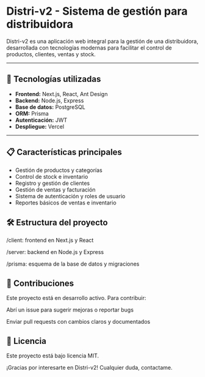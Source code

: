 # Distri-v2 - Sistema de gestión para distribuidora


Distri-v2 es una aplicación web integral para la gestión de una distribuidora, desarrollada con tecnologías modernas para facilitar el control de productos, clientes, ventas y stock.


---


## 🚀 Tecnologías utilizadas


- **Frontend:** Next.js, React, Ant Design
- **Backend:** Node.js, Express
- **Base de datos:** PostgreSQL
- **ORM:** Prisma
- **Autenticación:** JWT
- **Despliegue:** Vercel

---


## 📋 Características principales

- Gestión de productos y categorías
- Control de stock e inventario
- Registro y gestión de clientes
- Gestión de ventas y facturación
- Sistema de autenticación y roles de usuario
- Reportes básicos de ventas e inventario


## 🛠 Estructura del proyecto
/client: frontend en Next.js y React

/server: backend en Node.js y Express

/prisma: esquema de la base de datos y migraciones

## 🤝 Contribuciones 
Este proyecto está en desarrollo activo. Para contribuir:

Abrí un issue para sugerir mejoras o reportar bugs

Enviar pull requests con cambios claros y documentados

## 📄 Licencia 
Este proyecto está bajo licencia MIT.

¡Gracias por interesarte en Distri-v2! Cualquier duda, contactame.
